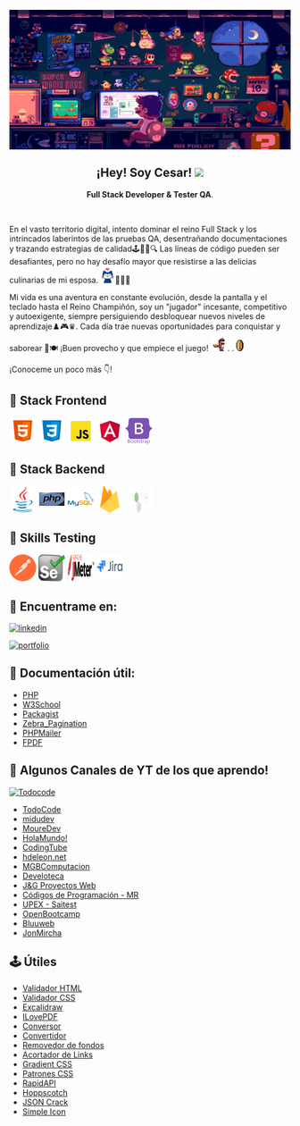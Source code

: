 <p align="center" width=100%>
   <img align="center" height="250" width="550" src="./images/mario_chill.gif" />
   <h2 align="center">¡Hey! Soy Cesar! <img height="30px" src="https://em-content.zobj.net/source/microsoft-teams/337/waving-hand_1f44b.png"></h3>
   
</p>

<p align="center"><strong>Full Stack Developer & Tester QA</strong>.</p><br />

<p>En el vasto territorio digital, intento dominar el reino Full Stack y los intrincados laberintos de las pruebas QA, desentrañando documentaciones y trazando estrategias de calidad🕹️👨‍💻🔍 Las líneas de código pueden ser desafiantes, pero no hay desafío mayor que resistirse a las delicias culinarias de mi esposa. <img height="30px" src="./images/github-mona.gif">🍔👩‍🍳</p>
   
<p>Mi vida es una aventura en constante evolución, desde la pantalla y el teclado hasta el Reino Champiñón, soy un "jugador" incesante, competitivo y autoexigente, siempre persiguiendo desbloquear nuevos niveles de aprendizaje♟️🎮♛. Cada día trae nuevas oportunidades para conquistar y saborear 🌟🍽️  ¡Buen provecho y que empiece el juego! <img height="30px" src="./images/mario-run.gif">. 
                  .<img height="20px" src="./images/mario-coin.gif"></p>

<p>¡Conoceme un poco más 👇!</p>

## 👾 Stack Frontend
[![HTML](./images/html-48.png)](https://lenguajehtml.com/) [![CSS](./images/css-48.png)](https://lenguajecss.com/) [![Javascript](./images/javascript-48.png)](https://lenguajejs.com/) [![Angular](./images/angular.png)](https://angular.io) [![Bootstrap](./images/bootstrap.png)](https://getbootstrap.com)

## 🧬 Stack Backend
[![Java](./images/java.png)](https://www.java.com) [![PHP](./images/php.png)](https://www.php.net) [![MySQL](./images/mysql.png)](https://www.mysql.com/) [![Firebase](./images/firebase.png)](https://firebase.google.com/) [![Nodejs](./images/node.png)](https://nodejs.org/es)
    

## 🧪 Skills Testing
[![Postman](./images/postman.png)](https://postman.com) [![Selenium](./images/selenium-logo.png)](https://www.selenium.dev) [![JMETER](./images/jmeter.png)](https://jmeter.apache.org/) [![JIRA](./images/jira.png)](https://www.atlassian.com/es/software/jira)


## 🔗 Encuentrame en:
[![linkedin](https://img.shields.io/badge/linkedin-0A66C2?style=for-the-badge&logo=linkedin&logoColor=white)](https://www.linkedin.com/in/cesaralavila/)

[![portfolio](https://img.shields.io/badge/mi_portfolio-000?style=for-the-badge&logo=ko-fi&logoColor=yellow)](https://frontendcda.web.app/)


## 📌 Documentación útil:

 - [PHP](https://www.php.net/manual/es/)
 - [W3School](https://www.w3schools.com/)
 - [Packagist](https://packagist.org/)
 - [Zebra_Pagination](https://github.com/stefangabos/Zebra_Pagination)
 - [PHPMailer](https://github.com/PHPMailer/PHPMailer)
 - [FPDF](http://fpdf.org/)

## 🥇 Algunos Canales de YT de los que aprendo!
[![Todocode](https://img.shields.io/badge/TodoCode-Youtube-red)](https://www.youtube.com/@TodoCode)


 - [TodoCode](https://www.youtube.com/@TodoCode)
 - [midudev](https://www.youtube.com/@midudev)
 - [MoureDev](https://www.youtube.com/@mouredev)
 - [HolaMundo!](https://www.youtube.com/@HolaMundoDev)
 - [CodingTube](https://www.youtube.com/@CodingTube)
 - [hdeleon.net](https://www.youtube.com/@hdeleonnet)
 - [MGBComputacion](https://www.youtube.com/@MGBComputacion)
 - [Develoteca](https://www.youtube.com/@Develoteca)
 - [J&G Proyectos Web](https://www.youtube.com/@Jygproyectosweb)
 - [Códigos de Programación - MR](https://www.youtube.com/@codigosdeprogramacion)
 - [UPEX - Saitest](https://www.youtube.com/@Saitest)
 - [OpenBootcamp](https://www.youtube.com/@OpenBootcamp)
 - [Bluuweb](https://www.youtube.com/@bluuweb)
 - [JonMircha](https://www.youtube.com/@jonmircha)


## 🕹 Útiles

- [Validador HTML](https://validator.w3.org/#validate_by_upload)
- [Validador CSS](https://jigsaw.w3.org/css-validator/#validate_by_input)
- [Excalidraw](https://excalidraw.com/)
- [ILovePDF](https://www.ilovepdf.com/es)
- [Conversor](https://www.online-convert.com/es)
- [Convertidor](https://convertio.co/es/)
- [Removedor de fondos](https://www.remove.bg/es)
- [Acortador de Links](https://acortar.link/)
- [Gradient CSS](https://cssgradient.io/)
- [Patrones CSS](https://es.pattern.monster/)
- [RapidAPI](https://rapidapi.com/)
- [Hoppscotch](https://hoppscotch.io/)
- [JSON Crack](https://jsoncrack.com/)
- [Simple Icon](https://simpleicons.org/)
